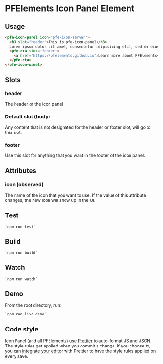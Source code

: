 # PFElements Icon Panel Element

## Usage

```html
<pfe-icon-panel icon="pfe-icon-server">
  <h3 slot="header">This is pfe-icon-panel</h3>
  Lorem ipsum dolor sit amet, consectetur adipisicing elit, sed do eiusmod tempor incididunt ut labore et dolore magna aliqua.
  <pfe-cta slot="footer">
    <a href="https://pfelements.github.io">Learn more about PFElements</a>
  </pfe-cta>
</pfe-icon-panel>
```

## Slots

### header
The header of the icon panel

### Default slot (body)
Any content that is not designated for the header or footer slot, will go to this slot.

### footer
Use this slot for anything that you want in the footer of the icon panel.

## Attributes

### icon (observed)

The name of the icon that you want to use. If the value of this attribute changes, the new icon will show up in the UI.

## Test

    `npm run test`

## Build

    `npm run build`

## Watch

    `npm run watch`

## Demo

From the root directory, run:

    `npm run live-demo`

## Code style

Icon Panel (and all PFElements) use [Prettier][prettier] to auto-format JS and JSON. The style rules get applied when you commit a change. If you choose to, you can [integrate your editor][prettier-ed] with Prettier to have the style rules applied on every save.

[prettier]: https://github.com/prettier/prettier/
[prettier-ed]: https://prettier.io/docs/en/editors.html
[web-component-tester]: https://github.com/Polymer/web-component-tester
